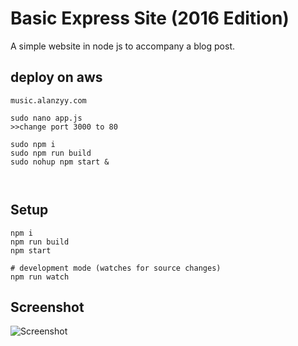 # Basic Express Site (2016 Edition)

A simple website in node js to accompany a blog post.

## deploy on aws
```
music.alanzyy.com

sudo nano app.js
>>change port 3000 to 80

sudo npm i
sudo npm run build
sudo nohup npm start & 



```
## Setup

```
npm i
npm run build
npm start

# development mode (watches for source changes)
npm run watch
```

## Screenshot

![Screenshot](https://raw.githubusercontent.com/bengourley/basic-express-site-2016/master/screenshot.png)
